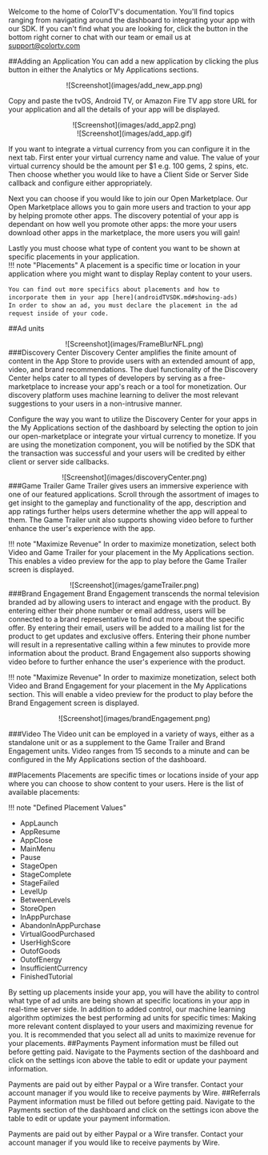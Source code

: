 Welcome to the home of ColorTV's documentation. You'll find topics ranging from navigating around the dashboard to integrating your app with our SDK. If you can't find what you are looking for, click the button in the bottom right corner to chat with our team or email us at support@colortv.com


##Adding an Application
You can add a new application by clicking the plus button in either the Analytics or My Applications sections. 

<center>![Screenshot](images/add_new_app.png)</center>

Copy and paste the tvOS, Android TV, or Amazon Fire TV app store URL for your application and all the details of your app will be displayed. 

<center>![Screenshot](images/add_app2.png)</center>
<center>![Screenshot](images/add_app.gif)</center>

If you want to integrate a virtual currency from you can configure it in the next tab. First enter your virtual currency name and value. The value of your virtual currency should be the amount per $1 e.g. 100 gems, 2 spins, etc. Then choose whether you would like to have a Client Side or Server Side callback and configure either appropriately. 

Next you can choose if you would like to join our Open Marketplace. Our Open Marketplace allows you to gain more users and traction to your app by helping promote other apps. The discovery potential of your app is dependant on how well you promote other apps: the more your users download other apps in the marketplace, the more users you will gain!

Lastly you must choose what type of content you want to be shown at specific placements in your application.  
!!! note "Placements"
    A placement is a specific time or location in your application where you might want to display Replay content to your users.
    
    You can find out more specifics about placements and how to incorporate them in your app [here](androidTVSDK.md#showing-ads)
    In order to show an ad, you must declare the placement in the ad request inside of your code.
##Ad units


<center>![Screenshot](images/FrameBlurNFL.png)</center>
###Discovery Center
Discovery Center amplifies the finite amount of content in the App Store to provide users with an extended amount of app, video, and brand recommendations. The duel functionality of the Discovery Center helps cater to all types of developers by serving as a free-marketplace to increase your app's reach or a tool for monetization. Our discovery platform uses machine learning to deliver the most relevant suggestions to your users in a non-intrusive manner.

Configure the way you want to utilize the Discovery Center for your apps in the My Applications section of the dashboard by selecting the option to join our open-marketplace or integrate your virtual currency to monetize. If you are using the monetization component, you will be notified by the SDK that the transaction was successful and your users will be credited by either client or server side callbacks. 

<center>![Screenshot](images/discoveryCenter.png)</center>
###Game Trailer
Game Trailer gives users an immersive experience with one of our featured applications. Scroll through the assortment of images to get insight to the gameplay and functionality of the app,  description and app ratings further helps users determine whether the app will appeal to them. The Game Trailer unit also supports showing video before to further enhance the user's experience with the app. 

!!! note "Maximize Revenue"
    In order to maximize monetization, select both Video and Game Trailer for your placement in the My Applications section. This enables a video preview for the app to play before the Game Trailer screen is displayed.


<center>![Screenshot](images/gameTrailer.png)</center>
###Brand Engagement
Brand Engagement transcends the normal television branded ad by allowing users to interact and engage with the product. By entering either their phone number or email address, users will be connected to a brand representative to find out more about the specific offer. By entering their email, users will be added to a mailing list for the product to get updates and exclusive offers. Entering their phone number will result in a representative calling within a few minutes to provide more information about the product. Brand Engagement also supports showing video before to further enhance the user's experience with the product. 

!!! note "Maximize Revenue"
    In order to maximize monetization, select both Video and Brand Engagement for your placement in the My Applications section. This will enable a video preview for the product to play before the Brand Engagement screen is displayed.
    
<center>![Screenshot](images/brandEngagement.png)</center>

###Video
The Video unit can be employed in a variety of ways, either as a standalone unit or as a supplement to the Game Trailer and Brand Engagement units. Video ranges from 15 seconds to a minute and can be configured in the My Applications section of the dashboard.

##Placements
Placements are specific times or locations inside of your app where you can choose to show content to your users. Here is the list of available placements: 

!!! note "Defined Placement Values"
  * AppLaunch
  * AppResume
  * AppClose
  * MainMenu
  * Pause
  * StageOpen
  * StageComplete
  * StageFailed
  * LevelUp
  * BetweenLevels
  * StoreOpen
  * InAppPurchase
  * AbandonInAppPurchase
  * VirtualGoodPurchased
  * UserHighScore
  * OutofGoods
  * OutofEnergy
  * InsufficientCurrency
  * FinishedTutorial
  
By setting up placements inside your app, you will have the ability to control what type of ad units are being shown at specific locations in your app in real-time server side. In addition to added control, our machine learning algorithm optimizes the best performing ad units for specific times: Making more relevant content displayed to your users and maximizing revenue for you. It is recommended that you select all ad units to maximize revenue for your placements.
##Payments
Payment information must be filled out before getting paid. Navigate to the Payments section of the dashboard and click on the settings icon above the table to edit or update your payment information. 

Payments are paid out by either Paypal or a Wire transfer. Contact your account manager if you would like to receive payments by Wire.
##Referrals
Payment information must be filled out before getting paid. Navigate to the Payments section of the dashboard and click on the settings icon above the table to edit or update your payment information. 

Payments are paid out by either Paypal or a Wire transfer. Contact your account manager if you would like to receive payments by Wire.
